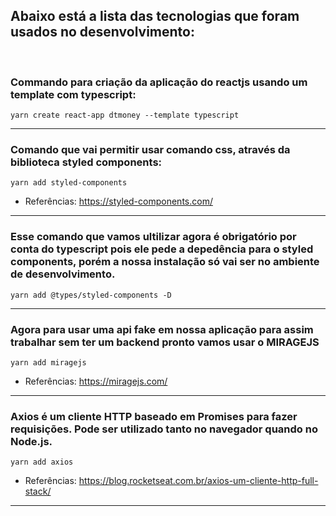 ## Abaixo está a lista das tecnologias que foram usados no desenvolvimento:

<br>

### Commando para criação da aplicação do reactjs usando um template com typescript:

    yarn create react-app dtmoney --template typescript

<hr>

### Comando que vai permitir usar comando css, através da biblioteca styled components:

    yarn add styled-components

- Referências: https://styled-components.com/

<hr>

### Esse comando que vamos ultilizar agora é obrigatório por conta do typescript pois ele pede a depedência para o styled components, porém a nossa instalação só vai ser no ambiente de desenvolvimento.

    yarn add @types/styled-components -D

<hr>

### Agora para usar uma api fake em nossa aplicação para assim trabalhar sem ter um backend pronto vamos usar o MIRAGEJS

    yarn add miragejs

- Referências: https://miragejs.com/

<hr>

### Axios é um cliente HTTP baseado em Promises para fazer requisições. Pode ser utilizado tanto no navegador quando no Node.js.

    yarn add axios

- Referências: https://blog.rocketseat.com.br/axios-um-cliente-http-full-stack/

<hr>
